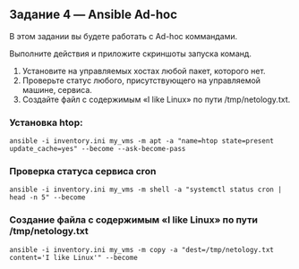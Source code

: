 ## Задание 4 — Ansible Ad-hoc
В этом задании вы будете работать с Ad-hoc коммандами.

Выполните действия и приложите скриншоты запуска команд.

1. Установите на управляемых хостах любой пакет, которого нет.
2. Проверьте статус любого, присутствующего на управляемой машине, сервиса.
3. Создайте файл с содержимым «I like Linux» по пути /tmp/netology.txt.
### Установка htop:
```ansible -i inventory.ini my_vms -m apt -a "name=htop state=present update_cache=yes" --become --ask-become-pass```
### Проверка статуса сервиса cron
```ansible -i inventory.ini my_vms -m shell -a "systemctl status cron | head -n 5" --become```
### Создание файла с содержимым «I like Linux» по пути /tmp/netology.txt
```ansible -i inventory.ini my_vms -m copy -a "dest=/tmp/netology.txt content='I like Linux'" --become```
